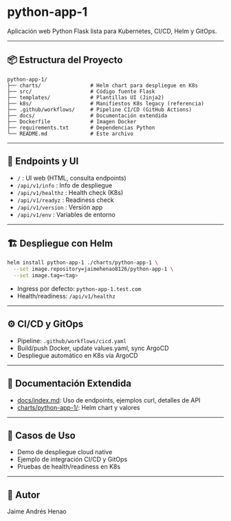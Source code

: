 # python-app-1

Aplicación web Python Flask lista para Kubernetes, CI/CD, Helm y GitOps.

---

## 📦 Estructura del Proyecto

```
python-app-1/
├── charts/                # Helm chart para despliegue en K8s
├── src/                   # Código fuente Flask
├── templates/             # Plantillas UI (Jinja2)
├── k8s/                   # Manifiestos K8s legacy (referencia)
├── .github/workflows/     # Pipeline CI/CD (GitHub Actions)
├── docs/                  # Documentación extendida
├── Dockerfile             # Imagen Docker
├── requirements.txt       # Dependencias Python
└── README.md              # Este archivo
```

---

## 🚀 Endpoints y UI

- `/` : UI web (HTML, consulta endpoints)
- `/api/v1/info` : Info de despliegue
- `/api/v1/healthz` : Health check (K8s)
- `/api/v1/readyz` : Readiness check
- `/api/v1/version` : Versión app
- `/api/v1/env` : Variables de entorno

---

## 🏗️ Despliegue con Helm

```sh
helm install python-app-1 ./charts/python-app-1 \
  --set image.repository=jaimehenao8126/python-app-1 \
  --set image.tag=<tag>
```

- Ingress por defecto: `python-app-1.test.com`
- Health/readiness: `/api/v1/healthz`

---

## ⚙️ CI/CD y GitOps

- Pipeline: `.github/workflows/cicd.yaml`
- Build/push Docker, update values.yaml, sync ArgoCD
- Despliegue automático en K8s vía ArgoCD

---

## 📝 Documentación Extendida

- [docs/index.md](./docs/index.md): Uso de endpoints, ejemplos curl, detalles de API
- [charts/python-app-1/](./charts/python-app-1/): Helm chart y valores

---

## 🧩 Casos de Uso

- Demo de despliegue cloud native
- Ejemplo de integración CI/CD y GitOps
- Pruebas de health/readiness en K8s

---

## 👤 Autor

Jaime Andrés Henao
